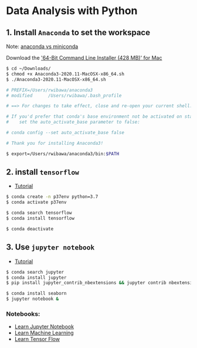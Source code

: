 # Data Analysis with Python

## 1. Install `Anaconda` to set the workspace
Note: [anaconda vs miniconda](https://stackoverflow.com/questions/45421163/anaconda-vs-miniconda#:~:text=Anaconda%20is%20a%20full%20distribution,%2C%20its%20dependencies%2C%20and%20Python)

Download the ['64-Bit Command Line Installer (428 MB)' for Mac](https://www.anaconda.com/products/individual#macos)
```bash
$ cd ~/Downloads/
$ chmod +x Anaconda3-2020.11-MacOSX-x86_64.sh
$ ./Anaconda3-2020.11-MacOSX-x86_64.sh

# PREFIX=/Users/rwibawa/anaconda3
# modified      /Users/rwibawa/.bash_profile

# ==> For changes to take effect, close and re-open your current shell. <==

# If you'd prefer that conda's base environment not be activated on startup, 
#    set the auto_activate_base parameter to false: 

# conda config --set auto_activate_base false

# Thank you for installing Anaconda3!

$ export=/Users/rwibawa/anaconda3/bin:$PATH
```

## 2. install `tensorflow`
* [Tutorial](https://stackoverflow.com/questions/63111115/unable-to-install-tensorflow-using-conda-with-python-3-8)
```bash
$ conda create -n p37env python=3.7
$ conda activate p37env

$ conda search tensorflow
$ conda install tensorflow

$ conda deactivate
```

## 3. Use `jupyter notebook`
* [Tutorial](https://www.dataquest.io/blog/jupyter-notebook-tutorial/)
```bash
$ conda search jupyter
$ conda install jupyter
$ pip install jupyter_contrib_nbextensions && jupyter contrib nbextension install

$ conda install seaborn
$ jupyter notebook &
```

### Notebooks:
* [Learn Jupyter Notebook](note_01/learn%20Jupyter%20Notebook.ipynb)
* [Learn Machine Learning](ml_01/Learn%20Machine%20Learning.ipynb)
* [Learn Tensor Flow](tensorflow_01/beginner.ipynb)